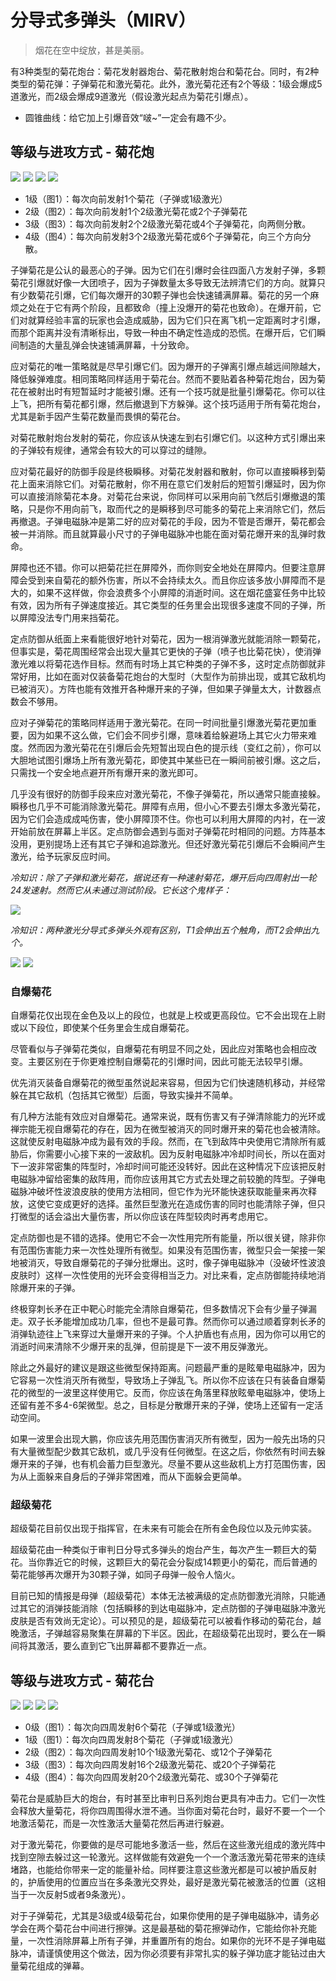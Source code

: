 # 分导式多弹头（MIRV）

> 烟花在空中绽放，甚是美丽。

有3种类型的菊花炮台：菊花发射器炮台、菊花散射炮台和菊花台。同时，有2种类型的菊花弹：子弹菊花和激光菊花。此外，激光菊花还有2个等级：1级会爆成5道激光，而2级会爆成9道激光（假设激光起点为菊花引爆点）。

- 圆锥曲线：给它加上引爆音效“啵~”一定会有趣不少。

## 等级与进攻方式 - 菊花炮

<img src="/turrets/mirv_launcher_1.png" style={{zoom:1.25}}/>
<img src="/turrets/mirv_launcher_2.png" style={{zoom:1.25}}/>
<img src="/turrets/mirv_launcher_3.png" style={{zoom:1.25}}/>
<img src="/turrets/mirv_launcher_4.png" style={{zoom:1.25}}/>

- 1级（图1）：每次向前发射1个菊花（子弹或1级激光）
- 2级（图2）：每次向前发射1个2级激光菊花或2个子弹菊花
- 3级（图3）：每次向前发射2个2级激光菊花或4个子弹菊花，向两侧分散。
- 4级（图4）：每次向前发射3个2级激光菊花或6个子弹菊花，向三个方向分散。

子弹菊花是公认的最恶心的子弹。因为它们在引爆时会往四面八方发射子弹，多颗菊花引爆就好像一大团喷子，因为子弹数量太多导致无法辨清它们的方向。就算只有少数菊花引爆，它们每次爆开的30颗子弹也会快速铺满屏幕。菊花的另一个麻烦之处在于它有两个阶段，且都致命（撞上没爆开的菊花也致命）。在爆开前，它们对就算经验丰富的玩家也会造成威胁，因为它们只在离飞机一定距离时才引爆，而那个距离并没有清晰标出，导致一种由不确定性造成的恐慌。在爆开后，它们瞬间制造的大量乱弹会快速铺满屏幕，十分致命。

应对菊花的唯一策略就是尽早引爆它们。因为爆开的子弹离引爆点越远间隙越大，降低躲弹难度。相同策略同样适用于菊花台。然而不要贴着各种菊花炮台，因为菊花在被射出时有短暂延时才能被引爆。还有一个技巧就是批量引爆菊花。你可以往上飞，把所有菊花都引爆，然后撤退到下方躲弹。这个技巧适用于所有菊花炮台，尤其是新手因产生菊花数量而畏惧的菊花台。

对菊花散射炮台发射的菊花，你应该从快速左到右引爆它们。以这种方式引爆出来的子弹较有规律，通常会有较大的可以穿过的缝隙。

应对菊花最好的防御手段是终极瞬移。对菊花发射器和散射，你可以直接瞬移到菊花上面来消除它们。对菊花散射，你不用在意它们发射后的短暂引爆延时，因为你可以直接消除菊花本身。对菊花台来说，你同样可以采用向前飞然后引爆撤退的策略，只是你不用向前飞，取而代之的是瞬移到尽可能多的菊花上来消除它们，然后再撤退。子弹电磁脉冲是第二好的应对菊花的手段，因为不管是否爆开，菊花都会被一并消除。而且就算最小尺寸的子弹电磁脉冲也能在面对菊花爆开来的乱弹时救命。

屏障也还不错。你可以把菊花拦在屏障外，而你则安全地处在屏障内。但要注意屏障会受到来自菊花的额外伤害，所以不会持续太久。而且你应该多放小屏障而不是大的，如果不这样做，你会浪费多个小屏障的消逝时间。这在烟花盛宴任务中比较有效，因为所有子弹速度接近。其它类型的任务里会出现很多速度不同的子弹，所以屏障没法专门用来挡菊花。

定点防御从纸面上来看能很好地针对菊花，因为一根消弹激光就能消除一颗菊花，但事实是，菊花周围经常会出现大量其它更快的子弹（喷子也比菊花快），使消弹激光难以将菊花选作目标。然而有时场上其它种类的子弹不多，这时定点防御就非常好用，比如在面对仅装备菊花炮台的大型时（大型作为前排出现，或其它敌机均已被消灭）。方阵也能有效推开各种爆开来的子弹，但如果子弹量太大，计数器点数会不够用。

应对子弹菊花的策略同样适用于激光菊花。在同一时间批量引爆激光菊花更加重要，因为如果不这么做，它们会不同步引爆，意味着给躲避场上其它火力带来难度。然而因为激光菊花在引爆后会先短暂出现白色的提示线（变红之前），你可以大胆地试图引爆场上所有激光菊花，即使其中某些已在一瞬间前被引爆。这之后，只需找一个安全地点避开所有爆开来的激光即可。

几乎没有很好的防御手段来应对激光菊花，不像子弹菊花，所以通常只能直接躲。瞬移也几乎不可能消除激光菊花。屏障有点用，但小心不要去引爆太多激光菊花，因为它们会造成成吨伤害，使小屏障顶不住。你也可以利用大屏障的内衬，在一波开始前放在屏幕上半区。定点防御会遇到与面对子弹菊花时相同的问题。方阵基本没用，更别提场上还有其它子弹和追踪激光。但还好激光菊花引爆后不会瞬间产生激光，给予玩家反应时间。

*冷知识：除了子弹和激光菊花，据说还有一种速射菊花，爆开后向四周射出一轮24发速射。然而它从未通过测试阶段。它长这个鬼样子：*

<img src="/Cookbook/dartmirv.gif" style={{zoom:1}}/>

*冷知识：两种激光分导式多弹头外观有区别，T1会伸出五个触角，而T2会伸出九个。*

<img src="/Terms/T1lmirv.jpg" style={{zoom:1}}/>
<img src="/Terms/T2lmirv.jpg" style={{zoom:1}}/>

### 自爆菊花

自爆菊花仅出现在金色及以上的段位，也就是上校或更高段位。它不会出现在上尉或以下段位，即使某个任务里会生成自爆菊花。

尽管看似与子弹菊花类似，自爆菊花有明显不同之处，因此应对策略也会相应改变。主要区别在于你更难控制自爆菊花的引爆时间，因此可能无法较早引爆。

优先消灭装备自爆菊花的微型虽然说起来容易，但因为它们快速随机移动，并经常躲在其它敌机（包括其它微型）后面，导致实操并不简单。

有几种方法能有效应对自爆菊花。通常来说，既有伤害又有子弹清除能力的光环或禅宗能无视自爆菊花的存在，因为在微型被消灭的同时爆开来的菊花也会被清除。这就使反射电磁脉冲成为最有效的手段。然而，在飞到敌阵中央使用它清除所有威胁后，你需要小心接下来的一波敌机。因为反射电磁脉冲冷却时间长，所以在面对下一波非常密集的阵型时，冷却时间可能还没转好。因此在这种情况下应该把反射电磁脉冲留给密集的敌阵用，而你应该用其它方式去处理之前较脆的阵型。子弹电磁脉冲破坏性波浪皮肤的使用方法相同，但它作为光环能快速获取能量来再次释放，这使它变成更好的选择。虽然巨型激光在造成伤害的同时也能清除子弹，但只打微型的话会溢出大量伤害，所以你应该在阵型较肉时再考虑用它。

定点防御也是不错的选择。使用它不会一次性用完所有能量，所以很关键，除非你有范围伤害能力来一次性处理所有微型。如果没有范围伤害，微型只会一架接一架地被消灭，导致自爆菊花的子弹分批爆出。这时，像子弹电磁脉冲（没破坏性波浪皮肤时）这样一次性使用的光环会变得相当乏力。对比来看，定点防御能持续地消除爆开来的子弹。

终极穿刺长矛在正中靶心时能完全清除自爆菊花，但多数情况下会有少量子弹漏走。双子长矛能增加成功几率，但也不是最可靠。然而你可以通过顺着穿刺长矛的消弹轨迹往上飞来穿过大量爆开来的子弹。个人护盾也有点用，因为你可以用它的消逝时间来清除不少爆开来的乱弹，但前提是下一波不用反弹激光。

除此之外最好的建议是跟这些微型保持距离。问题最严重的是眩晕电磁脉冲，因为它容易一次性消灭所有微型，导致场上子弹乱飞。所以你不应该在只有装备自爆菊花的微型的一波里这样使用它。反而，你应该在角落里释放眩晕电磁脉冲，使场上还留有差不多4-6架微型。总之，目标是分散爆开来的子弹，使场上还留有一定活动空间。

如果一波里会出现大鹏，你应该先用范围伤害消灭所有微型，因为一般先出场的只有大量微型配少数其它敌机，或几乎没有任何微型。在这之后，你依然有时间去躲爆开来的子弹，也有机会蓄力巨型激光。尽量不要从这些敌机上方打范围伤害，因为从上面躲来自身后的子弹非常困难，而从下面躲会更简单。

### 超级菊花

超级菊花目前仅出现于指挥官，在未来有可能会在所有金色段位以及元帅实装。

超级菊花由一种类似于审判日分导式多弹头的炮台产生，每次产生一颗巨大的菊花。当你靠近它的时候，这颗巨大的菊花会分裂成14颗更小的菊花，而后普通的菊花能够再次爆开为30颗子弹，如同子母弹一般令人恼火。

目前已知的情报是母弹（超级菊花）本体无法被满级的定点防御激光消除，只能通过其它的消弹技能消除（包括瞬移的到达电磁脉冲，定点防御的子弹电磁脉冲激光皮肤是否有效尚无定论）。可以预见的是，超级菊花可以被看作移动的菊花台，越晚激活，子弹越容易聚集在屏幕的下半区。因此，在超级菊花出现时，要么在一瞬间将其激活，要么直到它飞出屏幕都不要靠近一点。

## 等级与进攻方式 - 菊花台

<img src="/turrets/mirv_bloomer_1.png" style={{zoom:1.25}}/>
<img src="/turrets/mirv_bloomer_2.png" style={{zoom:1.25}}/>
<img src="/turrets/mirv_bloomer_3.png" style={{zoom:1.25}}/>
<img src="/turrets/mirv_bloomer_4.png" style={{zoom:1.25}}/>

- 0级（图1）：每次向四周发射6个菊花（子弹或1级激光）
- 1级（图1）：每次向四周发射8个菊花（子弹或1级激光）
- 2级（图2）：每次向四周发射10个1级激光菊花、或12个子弹菊花
- 3级（图3）：每次向四周发射16个2级激光菊花、或20个子弹菊花
- 4级（图4）：每次向四周发射20个2级激光菊花、或30个子弹菊花

菊花台是威胁巨大的炮台，有时甚至比审判日系列炮台更具有冲击力。它们一次性会释放大量菊花，将你四周围得水泄不通。当你面对菊花台时，最好不要一个一个地激活菊花，而是一次性激活大量菊花然后再进行躲避。

对于激光菊花，你要做的是尽可能地多激活一些，然后在这些激光组成的激光阵中找到空隙去躲过这一轮激光。这样做能有效避免一个一个激活激光菊花带来的连续堵路，也能给你带来一定的能量补给。同样要注意这些激光都是可以被护盾反射的，护盾使用的位置应当在多条激光交界处，最好是激光菊花被激活的位置（这相当于一次反射5或者9条激光）。

对于子弹菊花，尤其是3级或4级菊花台，如果你使用的是子弹电磁脉冲，请务必学会在两个菊花台中间进行擦弹。这是最基础的菊花擦弹动作，它能给你补充能量，一次性消除屏幕上所有子弹，并重置所有的炮台。如果你的光环不是子弹电磁脉冲，请谨慎使用这个做法，因为你必须要有非常扎实的躲子弹功底才能钻过由大量菊花组成的弹幕。
